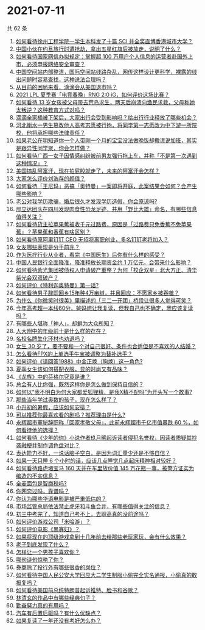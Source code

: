 # 2021-07-11

共 62 条

<!-- BEGIN -->
<!-- 最后更新时间 Sun Jul 11 2021 04:01:34 GMT+0800 (China Standard Time) -->

1. [如何看待徐州工程学院一学生本科发了十篇 SCI
   并全奖直博香港城市大学？](https://www.zhihu.com/question/470726101)
2. [中国小伙在约旦旅行时遭抢劫，拿出五星红旗后被放走，说明了什么？](https://www.zhihu.com/question/471187170)
3. [如何看待国家网信办拟规定：掌握超 100
   万用户个人信息的运营者赴国外上市，必须申报网络安全审查？](https://www.zhihu.com/question/471329744)
4. [中国空间站内部整洁，国际空间站线路杂乱，网传这样设计更科学，裸露的线出问题时容易查找，这种说法合理吗？](https://www.zhihu.com/question/471342963)
5. [从目前的困局来看，滴滴会从美国退市吗？](https://www.zhihu.com/question/470069077)
6. [2021 LPL 夏季赛「电竞春晚」RNG 2:0
   iG，如何评价这场比赛？](https://www.zhihu.com/question/471400409)
7. [如何看待 13
   岁女孩被父母带去荒岛求生，两天后崩溃向渔民求救，父母称她太叛逆？这种教育方式对吗？](https://www.zhihu.com/question/471233105)
8. [滴滴全家桶被下架后，大家出行会受到影响吗？给出行行业释放了哪些机会？](https://www.zhihu.com/question/471243027)
9. [河北衡水一男生篡改他人高考志愿被行拘，将同学第一志愿改为中下游一所院校，他将承担哪些法律责任？](https://www.zhihu.com/question/471217744)
10. [如果老公在明知道你一个人带刚一个月的宝宝没法做晚饭却撒谎说加班，其实是跟异性同学聚，你会怎样做？](https://www.zhihu.com/question/470868422)
11. [如何看待广西一女子因情感纠纷被前男友强行拖上车，并称「不是第一次遇到这种情况」？](https://www.zhihu.com/question/471250926)
12. [美国搞乱阿富汗，现在拍屁股就走了，未来的阿富汗会怎样？](https://www.zhihu.com/question/470254637)
13. [大家怎么评价刘浩存的颜值？](https://www.zhihu.com/question/415082238)
14. [如何看待「王尼玛」恶搞「奥特曼」一案即将开庭，此案结果会如何？会产生哪些影响？](https://www.zhihu.com/question/471109088)
15. [老公对我学历欺骗，婚后很久才发现学历造假，你会原谅吗?](https://www.zhihu.com/question/347657075)
16. [邢立达团队在四川发现肉食性恐龙足迹，并用「野比大雄」命名，有哪些信息值得关注？](https://www.zhihu.com/question/470470078)
17. [如何看待货主拉苹果蕉被收千元过路费，原因是「过路费只免香蕉不免苹果蕉」？苹果蕉和香蕉有啥区别？](https://www.zhihu.com/question/471137088)
18. [如何看待原阿里钉钉 CEO 无招将离职创业，多名钉钉老将加入？](https://www.zhihu.com/question/471179922)
19. [女友哪些表现是分手前兆？](https://www.zhihu.com/question/22048640)
20. [作为医疗行业从业者，看完《中国医生》后你有什么样的感受？](https://www.zhihu.com/question/470653790)
21. [中国人民银行全面降准，降准释放长期资金约 1
    万亿元，会带来什么影响？](https://www.zhihu.com/question/471181275)
22. [如何看待紫光集团被债权人申请破产重整？为何「校企双星」北大方正、清华紫光会双双破产？](https://www.zhihu.com/question/471196965)
23. [如何评价《特利迦奥特曼》第一话?](https://www.zhihu.com/question/471283489)
24. [如何看待男子辞职回乡15年种4万亩树，并且回应：不愿家乡被吞噬？](https://www.zhihu.com/question/471104371)
25. [为什么《你微笑时很美》里描述的「三二一开团」桥段让很多人觉得可笑？](https://www.zhihu.com/question/469079924)
26. [今年高考超一本线60分，爸妈想让我复读，但我自己也不确定，我应该复读吗？](https://www.zhihu.com/question/470979430)
27. [有哪些人堪称「神人」，却鲜为大众所知？](https://www.zhihu.com/question/39408533)
28. [人大附中的年级前十是什么样的存在？](https://www.zhihu.com/question/322801940)
29. [名校名牌生化环材也劝退吗？](https://www.zhihu.com/question/401708377)
30. [女生 30
    岁了，要不要和一个对自己很好、条件也合适但是不喜欢的人结婚？](https://www.zhihu.com/question/463821091)
31. [怎么看待FPX的上单选手牛宝被调整为替补选手？](https://www.zhihu.com/question/471058719)
32. [如何评价《请回答1988》中金正焕（狗焕）这一角色?](https://www.zhihu.com/question/41217427)
33. [夏季女生该如何搭配衣服，显的时尚又有品味？](https://www.zhihu.com/question/23828047)
34. [《龙族》中的芬格尔究竟是谁？](https://www.zhihu.com/question/376618363)
35. [总会有人比你强，既然这样你是怎么做到保持自信的？](https://www.zhihu.com/question/471063677)
36. [如何以“我不明白为何大家都爱狐狸精，是我X精不配吗”为开头写一个故事?](https://www.zhihu.com/question/443816329)
37. [那些当年学过奥数的孩子，现在怎么样了？](https://www.zhihu.com/question/370029426)
38. [小升初的暑假，应该如何安排？](https://www.zhihu.com/question/327830878)
39. [可以推荐你最喜欢看的剧吗？推荐理由是什么?](https://www.zhihu.com/question/464331236)
40. [永辉超市董秘辞职称「回家孝敬父母」，此前永辉超市千亿市值暴跌 60
    %，如何看待他的选择？](https://www.zhihu.com/question/470636516)
41. [如何看待《少年的你》小说作者玖月晞起诉读者侵犯名誉权，因读者质疑其抄袭融梗并制作调色盘对比？](https://www.zhihu.com/question/471263769)
42. [表达能力不好，一说话脑子空白，是因为词汇量少还是不够自信？](https://www.zhihu.com/question/442551957)
43. [如果一天只睡 6 个小时的话，应该几点睡觉几点起床精神相对较好？](https://www.zhihu.com/question/311297911)
44. [如何看待路虎堵宝马 160 天并在车里放价值 145
    万花瓶一事，被警方证实为编造的不实信息？](https://www.zhihu.com/question/471180914)
45. [全麦面包是智商税吗?](https://www.zhihu.com/question/416804902)
46. [你网恋过吗，靠谱吗？](https://www.zhihu.com/question/421752142)
47. [你认为哪些华语电影是被严重低估的？](https://www.zhihu.com/question/20826845)
48. [市场监管总局依法禁止虎牙和斗鱼合并，有哪些值得关注的信息？](https://www.zhihu.com/question/471300814)
49. [初三中考完了，知道自己考不上，去职高真的没前途吗？](https://www.zhihu.com/question/466996886)
50. [如何评价游戏公司「米哈游」？](https://www.zhihu.com/question/340486479)
51. [如何评价电影《黑寡妇》？](https://www.zhihu.com/question/276793168)
52. [如果将现在的顶级游戏拿到十几年前去给那些老玩家玩，会有什么效果？](https://www.zhihu.com/question/35597444)
53. [老子到底发现了什么？](https://www.zhihu.com/question/313095458)
54. [怎样让一个男孩子喜欢你？](https://www.zhihu.com/question/22305818)
55. [哪句诗句惊艳了你？](https://www.zhihu.com/question/460710906)
56. [券商除了投行外有哪些很香的岗位？](https://www.zhihu.com/question/468335924)
57. [如何看待中国人民公安大学回应大二学生制服小偷完全实名通报，小偷真的敢报复吗？](https://www.zhihu.com/question/470651207)
58. [如何看待美国前总统特朗普起诉推特、脸书和谷歌？](https://www.zhihu.com/question/470829116)
59. [林清玄的作品中有哪些经典句子？](https://www.zhihu.com/question/382660986)
60. [勤奋努力真的有用吗？](https://www.zhihu.com/question/464060264)
61. [汽车有后置后驱吗？有什么优缺点？](https://www.zhihu.com/question/451373523)
62. [如果复读了一年还没有考好怎么办？](https://www.zhihu.com/question/467981639)

<!-- END -->
